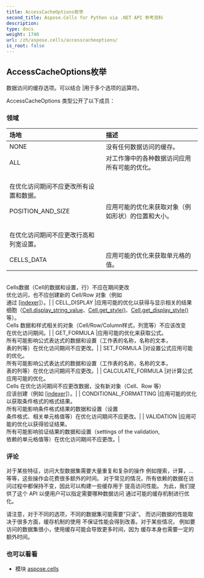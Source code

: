 ```yaml
---
title: AccessCacheOptions枚举
second_title: Aspose.Cells for Python via .NET API 参考资料
description:
type: docs
weight: 1740
url: /zh/aspose.cells/accesscacheoptions/
is_root: false
---
```

## AccessCacheOptions枚举
数据访问的缓存选项。可以结合 |用于多个选项的运算符。



AccessCacheOptions 类型公开了以下成员：

### 领域
|场地|描述|
| :- | :- |
| NONE |没有任何数据访问的缓存。|
| ALL |对工作簿中的各种数据访问应用所有可能的优化。<br/>在优化访问期间不应更改所有设置和数据。|
| POSITION_AND_SIZE |应用可能的优化来获取对象（例如形状）的位置和大小。<br/>在优化访问期间不应更改行高和列宽设置。|
| CELLS_DATA |应用可能的优化来获取单元格的值。<br/>Cells数据（Cell的数据和设置，行）不应在期间更改<br/>优化访问，也不应创建新的 Cell/Row 对象（例如<br/>通过 [[indexer]](/cells/python-net/aspose.cells/cells/__getitem__/)）。|
| CELL_DISPLAY |应用可能的优化以获得与显示相关的结果<br/>细胞（[Cell.display_string_value](/cells/python-net/zh/aspose.cells/cell#display_string_value)、[Cell.get_style()](/cells/python-net/zh/aspose.cells/cell/get_style)、[Cell.get_display_style()](/cells/python-net/zh/aspose.cells/cell/get_display_style) 等）。<br/>Cells 数据和样式相关的对象（Cell/Row/Column样式，列宽等）不应该改变<br/>在优化访问期间。|
| GET_FORMULA |应用可能的优化来获取公式。<br/>所有可能影响公式表达式的数据和设置（工作表的名称，名称的文本，<br/>表的列等）在优化访问期间不应更改。|
| SET_FORMULA |对设置公式应用可能的优化。<br/>所有可能影响公式表达式的数据和设置（工作表的名称，名称的文本，<br/>表的列等）在优化访问期间不应更改。|
| CALCULATE_FORMULA |对计算公式应用可能的优化。<br/>Cells 在优化访问期间不应更改数据，没有新对象（Cell、Row 等）<br/>应该创建（例如 [[indexer]](/cells/python-net/aspose.cells/cells/__getitem__/)）。|
| CONDITIONAL_FORMATTING |应用可能的优化以获取条件格式的格式结果。<br/>所有可能影响条件格式结果的数据和设置（设置<br/>条件格式、相关单元格值等）在优化访问期间不应更改。|
| VALIDATION |应用可能的优化以获得验证结果。<br/>所有可能影响验证结果的数据和设置（settings of the validation,<br/>依赖的单元格值等）在优化访问期间不应更改。|



### 评论

对于某些特征，访问大型数据集需要大量重复和复杂的操作
例如搜索，计算，...等等，这些操作会花费很多额外的时间。
对于常见的情况，所有依赖的数据在访问过程中都保持不变，因此可以构建一些缓存用于
提高访问性能。
为此，我们提供了这个 API 以便用户可以指定需要哪种数据访问
通过可能的缓存机制进行优化。


请注意，对于不同的选项，不同的数据集可能需要“只读”。
而访问数据的性能取决于很多方面，缓存机制的使用
不保证性能会得到改善。对于某些情况，
例如要访问的数据集很小，使用缓存可能会导致更多时间，因为
缓存本身也需要一定的额外时间。

### 也可以看看
* 模块 [aspose.cells](..)
